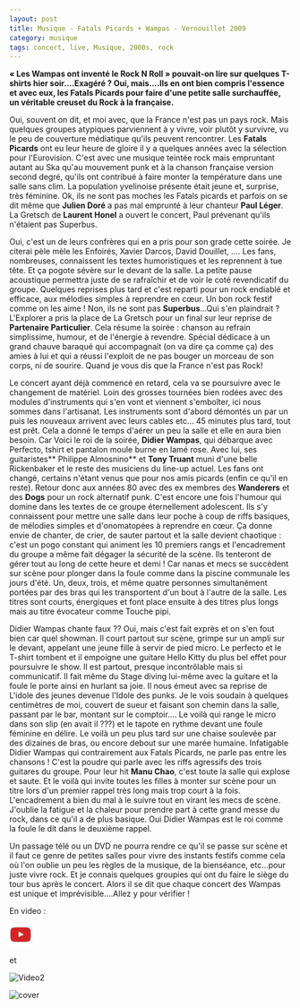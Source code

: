 ```yaml
---
layout: post
title: Musique - Fatals Picards + Wampas - Vernouillet 2009
category: musique
tags: concert, live, Musique, 2000s, rock
---
```


**« Les Wampas ont inventé le Rock N Roll » pouvait-on lire sur quelques T-shirts hier soir….Exagéré ? Oui, mais….Ils en ont bien compris l'essence et avec eux, les Fatals Picards pour faire d'une petite salle surchauffée, un véritable creuset du Rock à la française.**

Oui, souvent on dit, et moi avec, que la France n'est pas un pays rock. Mais quelques groupes atypiques parviennent à y vivre, voir plutôt y survivre, vu le peu de couverture médiatique qu'ils peuvent rencontrer. Les **Fatals Picards** ont eu leur heure de gloire il y a quelques années avec la sélection pour l'Eurovision. C'est avec une musique teintée rock mais empruntant autant au Ska qu'au mouvement punk et à la chanson française version second degré, qu'ils ont contribué à faire monter la température dans une salle sans clim. La population yvelinoise présente était jeune et, surprise, très féminine. Ok, ils ne sont pas moches les Fatals picards et parfois on se dit même que **Julien Doré** a pas mal emprunté à leur chanteur **Paul Léger**. La Gretsch de **Laurent Honel** a ouvert le concert, Paul prévenant qu'ils n'étaient pas Superbus. 

Oui, c'est un de leurs confrères qui en a pris pour son grade cette soirée. Je citerai pèle mèle les Enfoirés, Xavier Darcos, David Douillet, …. Les fans, nombreuses, connaissent les textes humoristiques et les reprennent à tue tête. Et ça pogote sévère sur le devant de la salle. La petite pause acoustique permettra juste de se rafraîchir et de voir le coté revendicatif du groupe. Quelques reprises plus tard et c'est reparti pour un rock endiablé et efficace, aux mélodies simples à reprendre en cœur. Un bon rock festif comme on les aime ! Non, ils ne sont pas **Superbus**…Qui s'en plaindrait ? L'Explorer a pris la place de La Gretsch pour un final sur leur reprise de **Partenaire Particulier**. Cela résume la soirée : chanson au refrain simplissime, humour, et de l'énergie à revendre. Spécial dédicace à un grand chauve baraqué qui accompagnait (on va dire ça comme ça) des amies à lui et qui a réussi l'exploit de ne pas bouger un morceau de son corps, ni de sourire. Quand je vous dis que la France n'est pas Rock!

Le concert ayant déjà commencé en retard, cela va se poursuivre avec le changement de matériel. Loin des grosses tournées bien rodées avec des modules d'instruments qui s'en vont et viennent s'emboîter, ici nous sommes dans l'artisanat. Les instruments sont d'abord démontés un par un puis les nouveaux arrivent avec leurs cables etc… 45 minutes plus tard, tout est prêt. Cela a donné le temps d'aérer un peu la salle et elle en aura bien besoin. Car Voici le roi de la soirée, **Didier Wampas**, qui débarque avec Perfecto, tshirt et pantalon moule burne en lamé rose. Avec lui, ses guitaristes** Philippe Almosnino** et **Tony Truant** muni d'une belle Rickenbaker et le reste des musiciens du line-up actuel. Les fans ont changé, certains n'étant venus que pour nos amis picards (enfin ce qu'il en reste). Retour donc aux années 80 avec des ex membres des **Wanderers** et des **Dogs** pour un rock alternatif punk. C'est encore une fois l'humour qui domine dans les textes de ce groupe éternellement adolescent. Ils s'y connaissent pour mettre une salle dans leur poche à coup de riffs basiques, de mélodies simples et d'onomatopées à reprendre en cœur. Ça donne envie de chanter, de crier, de sauter partout et la salle devient chaotique : c'est un pogo constant qui animent les 10 premiers rangs et l'encadrement du groupe a même fait dégager la sécurité de la scène. Ils tenteront de gérer tout au long de cette heure et demi ! Car nanas et mecs se succèdent sur scène pour plonger dans la foule comme dans la piscine communale les jours d'été. Un, deux, trois, et même quatre personnes simultanément portées par des bras qui les transportent d'un bout à l'autre de la salle. Les titres sont courts, énergiques et font place ensuite à des titres plus longs mais au titre évocateur comme Touche pipi. 

Didier Wampas chante faux ?? Oui, mais c'est fait exprès et on s'en fout bien car quel showman. Il court partout sur scène, grimpe sur un ampli sur le devant, appelant une jeune fille à servir de pied micro. Le perfecto et le T-shirt tombent et il empoigne une guitare Hello Kitty du plus bel effet pour poursuivre le show. Il est partout, presque incontrôlable mais si communicatif. Il fait même du Stage diving lui-même avec la guitare et la foule le porte ainsi en hurlant sa joie. Il nous émeut avec sa reprise de L'idole des jeunes devenue l'Idole des punks. Je le vois soudain à quelques centimètres de moi, couvert de sueur et faisant son chemin dans la salle, passant par le bar, montant sur le comptoir…. Le voilà qui range le micro dans son slip (en avait il ???) et le tapote en rythme devant une foule féminine en délire. Le voilà un peu plus tard sur une chaise soulevée par des dizaines de bras, ou encore debout sur une marée humaine. Infatigable Didier Wampas qui contrairement aux Fatals Picards, ne parle pas entre les chansons ! C'est la poudre qui parle avec les riffs agressifs des trois guitares du groupe. Pour leur hit **Manu Chao**, c'est toute la salle qui explose et saute. Et le voilà qui invite toutes les filles à monter sur scène pour un titre lors d'un premier rappel très long mais trop court à la fois. L'encadrement a bien du mal à le suivre tout en virant les mecs de scène. J'oublie la fatigue et la chaleur pour prendre part à cette grand messe du rock, dans ce qu'il a de plus basique. Oui Didier Wampas est le roi comme la foule le dit dans le deuxième rappel.

Un passage télé ou un DVD ne pourra rendre ce qu'il se passe sur scène et il faut ce genre de petites salles pour vivre des instants festifs comme cela où l'on oublie un peu les règles de la musique, de la bienséance, etc…pour juste vivre rock. Et je connais quelques groupies qui ont du faire le siège du tour bus après le concert. Alors il se dit que chaque concert des Wampas est unique et imprévisible….Allez y pour vérifier !

En video : 

[![Video1](/images/youtube.png)](https://www.youtube.com/watch?v=pOIsC-Impzw)

et

![[Video2](/images/youtube.png)](https://www.youtube.com/watch?v=db1WCPkfmHY)


![cover](https://filedn.eu/llqi9IBxlYouGRXYG2xlROb/img/2009/wampas.jpg)
